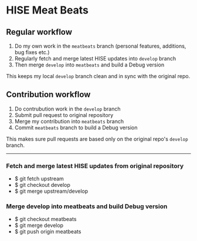 # HISE Meat Beats

## Regular workflow

1. Do my own work in the `meatbeats` branch (personal features, additions, bug fixes etc.)
2. Regularly fetch and merge latest HISE updates into `develop` branch
3. Then merge `develop` into `meatbeats` and build a Debug version

This keeps my local `develop` branch clean and in sync with the original repo.

## Contribution workflow

1. Do contrubution work in the `develop` branch
2. Submit pull request to original repository
3. Merge my contribution into `meatbeats` branch
4. Commit `meatbeats` branch to build a Debug version

This makes sure pull requests are based only on the original repo's `develop` branch.

---

### Fetch and merge latest HISE updates from original repository

- $ git fetch upstream
- $ git checkout develop
- $ git merge upstream/develop

### Merge develop into meatbeats and build Debug version

- $ git checkout meatbeats
- $ git merge develop
- $ git push origin meatbeats
